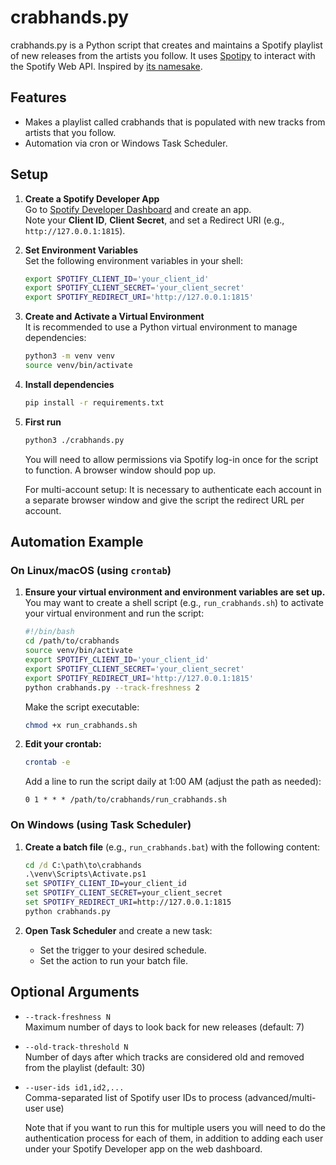 # crabhands.py

crabhands.py is a Python script that creates and maintains a Spotify playlist of new releases from the artists you follow. It uses [Spotipy](https://spotipy.readthedocs.io/) to interact with the Spotify Web API. Inspired by [its namesake](https://www.crabhands.com/).

## Features

- Makes a playlist called crabhands that is populated with new tracks from artists that you follow.
- Automation via cron or Windows Task Scheduler.

## Setup

1. **Create a Spotify Developer App**  
   Go to [Spotify Developer Dashboard](https://developer.spotify.com/dashboard/) and create an app.  
   Note your **Client ID**, **Client Secret**, and set a Redirect URI (e.g., `http://127.0.0.1:1815`).

2. **Set Environment Variables**  
   Set the following environment variables in your shell:
   ```sh
   export SPOTIFY_CLIENT_ID='your_client_id'
   export SPOTIFY_CLIENT_SECRET='your_client_secret'
   export SPOTIFY_REDIRECT_URI='http://127.0.0.1:1815'
   ```
3. **Create and Activate a Virtual Environment**  
   It is recommended to use a Python virtual environment to manage dependencies:
   ```sh
   python3 -m venv venv
   source venv/bin/activate
   ```
4. **Install dependencies**

   ```sh
   pip install -r requirements.txt
   ```

5. **First run**
   ```sh
   python3 ./crabhands.py
   ```
   You will need to allow permissions via Spotify log-in once for the script to function. A browser window should pop up. 

   For multi-account setup: It is necessary to authenticate each account in a separate browser window and give the script the redirect URL per account. 

## Automation Example
   ### On Linux/macOS (using `crontab`)

1. **Ensure your virtual environment and environment variables are set up.**  
   You may want to create a shell script (e.g., `run_crabhands.sh`) to activate your virtual environment and run the script:

   ```sh
   #!/bin/bash
   cd /path/to/crabhands
   source venv/bin/activate
   export SPOTIFY_CLIENT_ID='your_client_id'
   export SPOTIFY_CLIENT_SECRET='your_client_secret'
   export SPOTIFY_REDIRECT_URI='http://127.0.0.1:1815'
   python crabhands.py --track-freshness 2
   ```

   Make the script executable:
   ```sh
   chmod +x run_crabhands.sh
   ```

2. **Edit your crontab:**
   ```sh
   crontab -e
   ```
   Add a line to run the script daily at 1:00 AM (adjust the path as needed):
   ```
   0 1 * * * /path/to/crabhands/run_crabhands.sh
   ```
### On Windows (using Task Scheduler)

1. **Create a batch file** (e.g., `run_crabhands.bat`) with the following content:
   ```bat
   cd /d C:\path\to\crabhands
   .\venv\Scripts\Activate.ps1
   set SPOTIFY_CLIENT_ID=your_client_id
   set SPOTIFY_CLIENT_SECRET=your_client_secret
   set SPOTIFY_REDIRECT_URI=http://127.0.0.1:1815
   python crabhands.py
   ```

2. **Open Task Scheduler** and create a new task:
   - Set the trigger to your desired schedule.
   - Set the action to run your batch file.

## Optional Arguments

- `--track-freshness N`  
  Maximum number of days to look back for new releases (default: 7)

- `--old-track-threshold N`  
  Number of days after which tracks are considered old and removed from the playlist (default: 30)

- `--user-ids id1,id2,...`  
  Comma-separated list of Spotify user IDs to process (advanced/multi-user use)

  Note that if you want to run this for multiple users you will need to do the authentication process for each of them, in addition to adding each user under your Spotify Developer app on the web dashboard. 

